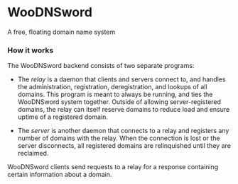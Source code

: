# WooDNSword

A free, floating domain name system

### How it works

The WooDNSword backend consists of two separate programs:

+ The *relay* is a daemon that clients and servers connect to, and handles the
  administration, registration, deregistration, and lookups of all domains.
  This program is meant to always be running, and ties the WooDNSword system
  together. Outside of allowing server-registered domains, the relay can itself
  reserve domains to reduce load and ensure uptime of a registered domain.

+ The *server* is another daemon that connects to a relay and registers any
  number of domains with the relay. When the connection is lost or the server
  disconnects, all registered domains are relinquished until they are
  reclaimed.
 
 WooDNSword clients send requests to a relay for a response containing certain
 information about a domain.

